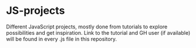 # JS-projects
Different JavaScript projects, mostly done from tutorials to explore possibilities and get inspiration. Link to the tutorial and GH user (if available) will be found in every .js file in this repository.
